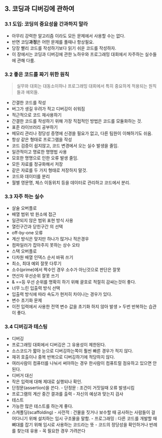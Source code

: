 ## 3. 코딩과 디버깅에 관하여

### 3.1 도입: 코딩의 중요성을 간과하지 말라

 - 아무리 강력한 알고리즘 이라도 모든 문제에서 사용할 수는 없다.
 - 반면 코딩<b>과정</b>은 어떤 문제를 풀때나 항상필요.
 - 당장 빨리 코드를 작성하기보다 읽기 쉬운 코드를 작성하자.
 - 이 장에서는 코딩과 디버깅에 관한 노하우와 프로그래밍 대회에서 자주하는 실수들에 관해 다룸.

### 3.2 좋은 코드를 짜기 위한 원칙

> 실무와 대회는 대동소이하나 프로그래밍 대회에서 특히 중요하게 적용되는 원칙들과 예외들.
 
 - 간결한 코드를 작성
  - 버그가 생길 우려가 적고 디버깅이 쉬워짐
 - 적근적으로 코드 재사용하기
  - 간결한 코드를 작성하기 위해 가장 직접적인 방법은 코드를 모듈화하는 것.
 - 표준 라이브러리 공부하기
  - 메모리 관리나 정당성 증명에 신경쓸 필요가 없고, 다른 팀원이 이해하기도 쉬움.
 - 항상 같은 형태로 프로그램을 작성
  - 코드 검증이 쉽지않고, 코드 변경에서 오는 실수 발생을 줄임.
 - 일관적이고 명료한 명명법 사용
  - 모호한 명명으로 인한 오류 발생 줄임.
 - 모든 자료를 정규화해서 저장
  - 같은 자료를 두 가지 형태로 저장하지 말것.
 - 코드와 데이터를 분리
  - 월별 영문명, 체스 이동위치 등을 데이터로 관리하고 코드에서 분리.

### 3.3 자주 하는 실수
 - 살술 오버플로
 - 배열 범위 밖 원소에 접근
 - 일관되지 않은 범위 표현 방식 사용
  - 열린구간과 닫힌구간 의 선택
 - off-by-one 오류
  - 계산 방식은 맞지만 하나가 많거나 적은경우
 - 컴파일러가 잡아주지 못하는 상수 오타
 - 스택 오버플로
 - 다차원 배열 인덱스 순서 바꿔 쓰기
 - 최소, 최대 예외 잘못 다루기
  - 소수(prime)에서 짝수인 경우 소수가 아닌것으로 판단은 잘못
 - 연산자 우선순위 잘못 쓰기
  - & ==등  우선 순위를 명확히 하기 위해 괄호로 적절히 감싸는것이 좋다.
 - 너무 느린 입출력 방식 선택
  - 입출력 방식에 따라 속도가 현저히 차이나는 경우가 있다.
 - 변수 초기화 문제
  - 이전 입력에서 사용한 전역 변수 값을 초기화 하지 않아 발생 > 두번 반복하는 습관이 좋다.
  
### 3.4 디버깅과 테스팅
 - 디버깅
  - 프로그래밍 대회에서 디버깅은 그 유용성이 제한된다. 
  - 소스코드가 짧아 눈으로 디버깅하는쪽이 훨씬 빠른 경우가 적지 않다. 
  - 재귀 호출이나 중복 반복으로 디버깅하기에 적당하지 않다. 
  - 여러사람이 컴퓨터를 나눠서 써야하는 경우 한사람이 컴퓨트럴 점유하고 있으면 안된다. 
 - 디버거 대신 
  - 작은 입력에 대해 제대로 실행되나 확인.
  - 단정문(assertion)을 쓴다. - 단정문 : 조건이 거짓일때 오류 발생시킴
  - 프로그램의 계산 중간 결과를 출력 - 자신의 예상과 맞는지 검사
 - 테스트
  - 가능한 많은 테스트를 하는게 좋다.
  - 스캐폴딩(scaffolding)
		- 사전적 : 건물을 짓거나 보수할 때 공사하는 사람들이 걸어다니기 위해 설치하는 임시 구조물을 말함.
		- 프로그래밍 : 다른 코드를 개발할 때 뼈대를 잡기 위해 임시로 사용하는 코드라는 뜻
		- 코드의 정당성을 확인하거나 반례를 찾는데 유용
		- 꼭 필요한 경우 가려쓴다
